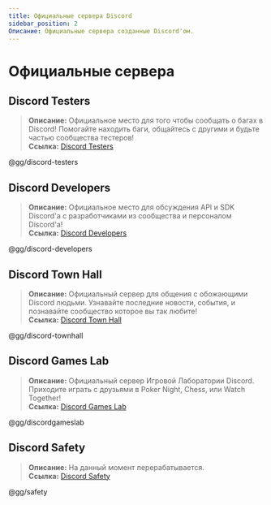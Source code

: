 ```yaml
---
title: Официальные сервера Discord
sidebar_position: 2
Описание: Официальные сервера созданные Discord'ом.
---
```


# Официальные сервера

## **Discord Testers** 
> __Описание:__ Официальное место для того чтобы сообщать о багах в Discord! Помогайте находить баги, общайтесь с другими и будьте частью сообщества тестеров!   <br/>
__Ссылка:__ [Discord Testers](https://discord.gg/discord-testers)

@gg/discord-testers


## **Discord Developers**
> __Описание:__ Официальное место для обсуждения API и SDK Discord'а с разработчиками из сообщества и персоналом Discord'a!   <br/>
__Ссылка:__ [Discord Developers](https://discord.gg/discord-developers)

@gg/discord-developers

## **Discord Town Hall** 
> __Описание:__ Официальный сервер для общения с обожающими Discord людьми. Узнавайте последние новости, события, и познавайте сообщество которое вы так любите!   <br/>
__Ссылка:__ [Discord Town Hall](https://discord.gg/discord-townhall)

@gg/discord-townhall

## **Discord Games Lab** 
> __Описание:__ Официальный сервер Игровой Лаборатории Discord. Приходите играть с друзьями в Poker Night, Chess, или Watch Together!   <br/>
__Ссылка:__ [Discord Games Lab](https://discord.gg/discordgameslab)

@gg/discordgameslab

## **Discord Safety**
> __Описание:__ На данный момент перерабатывается.  <br/>
__Ссылка:__ [Discord Safety](https://discord.gg/safety)

@gg/safety
